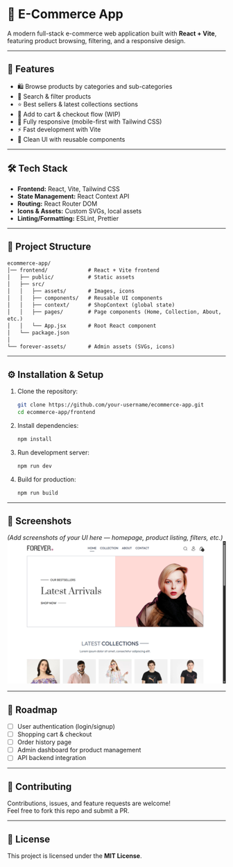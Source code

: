 # 🛒 E-Commerce App  

A modern full-stack e-commerce web application built with **React + Vite**, featuring product browsing, filtering, and a responsive design.  

---

## 🚀 Features  

- 🛍️ Browse products by categories and sub-categories  
- 🔎 Search & filter products  
- ⭐ Best sellers & latest collections sections  
- 🛒 Add to cart & checkout flow (WIP)  
- 📱 Fully responsive (mobile-first with Tailwind CSS)  
- ⚡ Fast development with Vite  
- 🎨 Clean UI with reusable components  

---

## 🛠️ Tech Stack  

- **Frontend:** React, Vite, Tailwind CSS  
- **State Management:** React Context API  
- **Routing:** React Router DOM  
- **Icons & Assets:** Custom SVGs, local assets  
- **Linting/Formatting:** ESLint, Prettier  

---

## 📂 Project Structure  

```
ecommerce-app/
│── frontend/             # React + Vite frontend
│   ├── public/           # Static assets
│   ├── src/
│   │   ├── assets/       # Images, icons
│   │   ├── components/   # Reusable UI components
│   │   ├── context/      # ShopContext (global state)
│   │   ├── pages/        # Page components (Home, Collection, About, etc.)
│   │   └── App.jsx       # Root React component
│   └── package.json
│
└── forever-assets/       # Admin assets (SVGs, icons)
```

---

## ⚙️ Installation & Setup  

1. Clone the repository:
   ```bash
   git clone https://github.com/your-username/ecommerce-app.git
   cd ecommerce-app/frontend
   ```

2. Install dependencies:
   ```bash
   npm install
   ```

3. Run development server:
   ```bash
   npm run dev
   ```

4. Build for production:
   ```bash
   npm run build
   ```

---

## 📸 Screenshots  

*(Add screenshots of your UI here — homepage, product listing, filters, etc.)*  
<img src="screenshots/home.png" alt="Homepage Screenshot" width="full">


---

## 🔮 Roadmap  

- [ ] User authentication (login/signup)  
- [ ] Shopping cart & checkout  
- [ ] Order history page  
- [ ] Admin dashboard for product management  
- [ ] API backend integration  

---

## 🤝 Contributing  

Contributions, issues, and feature requests are welcome!  
Feel free to fork this repo and submit a PR.  

---

## 📜 License  

This project is licensed under the **MIT License**.  
